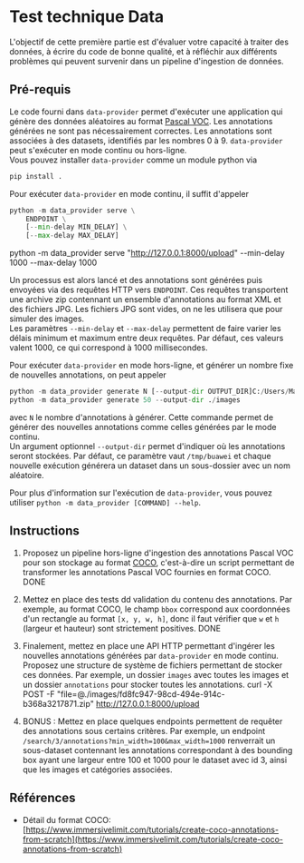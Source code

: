 # Test technique Data

L'objectif de cette première partie est d'évaluer votre capacité à traiter des données, à écrire du code de bonne qualité, et à réfléchir aux différents problèmes qui peuvent survenir dans un pipeline d'ingestion de données.

## Pré-requis
Le code fourni dans `data-provider` permet d'exécuter une application qui génère des données aléatoires au format [Pascal VOC](http://host.robots.ox.ac.uk/pascal/VOC/). Les annotations générées ne sont pas nécessairement correctes. Les annotations sont associées à des datasets, identifiés par les nombres 0 à 9.
`data-provider` peut s'exécuter en mode continu ou hors-ligne.  
Vous pouvez installer `data-provider` comme un module python via 
```python
pip install .
```

Pour exécuter `data-provider` en mode continu, il suffit d'appeler
```python
python -m data_provider serve \
    ENDPOINT \
    [--min-delay MIN_DELAY] \
    [--max-delay MAX_DELAY]
```
python -m data_provider serve "http://127.0.0.1:8000/upload" --min-delay 1000 --max-delay 1000

Un processus est alors lancé et des annotations sont générées puis envoyées via des requêtes HTTP vers `ENDPOINT`. Ces requêtes transportent une archive zip contennant un ensemble d'annotations au format XML et des fichiers JPG. Les fichiers JPG sont vides, on ne les utilisera que pour simuler des images.   
Les paramètres `--min-delay` et `--max-delay` permettent de faire varier les délais minimum et maximum entre deux requêtes. Par défaut, ces valeurs valent 1000, ce qui correspond à 1000 millisecondes.

Pour exécuter `data-provider` en mode hors-ligne, et générer un nombre fixe de nouvelles annotations, on peut appeler
```python
python -m data_provider generate N [--output-dir OUTPUT_DIR]C:/Users/Manel/Desktop/buawei/images
python -m data_provider generate 50 --output-dir ./images

```
avec `N` le nombre d'annotations à générer. Cette commande permet de générer des nouvelles annotations comme celles générées par le mode continu.  
Un argument optionnel `--output-dir` permet d'indiquer où les annotations seront stockées. Par défaut, ce paramètre vaut `/tmp/buawei` et chaque nouvelle exécution générera un dataset dans un sous-dossier avec un nom aléatoire.

Pour plus d'information sur l'exécution de `data-provider`, vous pouvez utiliser `python -m data_provider [COMMAND] --help`.

## Instructions
1. Proposez un pipeline hors-ligne d'ingestion des annotations Pascal VOC pour son stockage au format [COCO](https://cocodataset.org/#home), c'est-à-dire un script permettant de transformer les annotations Pascal VOC fournies en format COCO. 
DONE

2. Mettez en place des tests dd validation du contenu des annotations. Par exemple, au format COCO, le champ `bbox` correspond aux coordonnées d'un rectangle au format `[x, y, w, h]`, donc il faut vérifier que `w` et `h` (largeur et hauteur) sont strictement positives.
DONE

3. Finalement, mettez en place une API HTTP permettant d'ingérer les nouvelles annotations générées par `data-provider` en mode continu. Proposez une structure de système de fichiers permettant de stocker ces données. Par exemple, un dossier `images` avec toutes les images et un dossier `annotations` pour stocker toutes les annotations.
curl -X POST -F "file=@./images/fd8fc947-98cd-494e-914c-b368a3217871.zip" http://127.0.0.1:8000/upload

4. BONUS : Mettez en place quelques endpoints permettent de requêter des annotations sous certains critères. Par exemple, un endpoint `/search/3/annotations?min_width=100&max_width=1000` renverrait un sous-dataset contennant les annotations correspondant à des bounding box ayant une largeur entre 100 et 1000 pour le dataset avec id 3, ainsi que les images et catégories associées.

## Références
- Détail du format COCO: [https://www.immersivelimit.com/tutorials/create-coco-annotations-from-scratch](https://www.immersivelimit.com/tutorials/create-coco-annotations-from-scratch)
